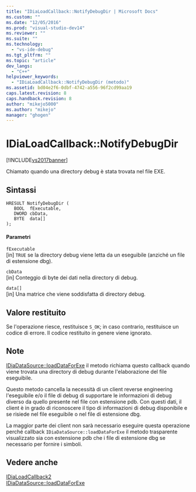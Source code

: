 ```yaml
---
title: "IDiaLoadCallback::NotifyDebugDir | Microsoft Docs"
ms.custom: ""
ms.date: "12/05/2016"
ms.prod: "visual-studio-dev14"
ms.reviewer: ""
ms.suite: ""
ms.technology: 
  - "vs-ide-debug"
ms.tgt_pltfrm: ""
ms.topic: "article"
dev_langs: 
  - "C++"
helpviewer_keywords: 
  - "IDiaLoadCallback::NotifyDebugDir (metodo)"
ms.assetid: bd04e2f6-0dbf-4742-a556-96f2cd99aa19
caps.latest.revision: 8
caps.handback.revision: 8
author: "mikejo5000"
ms.author: "mikejo"
manager: "ghogen"
---
```

# IDiaLoadCallback::NotifyDebugDir
[!INCLUDE[vs2017banner](../../code-quality/includes/vs2017banner.md)]

Chiamato quando una directory debug è stata trovata nel file EXE.  
  
## Sintassi  
  
```cpp#  
HRESULT NotifyDebugDir (   
   BOOL  fExecutable,  
   DWORD cbData,  
   BYTE  data[]  
);  
```  
  
#### Parametri  
 `fExecutable`  
 \[in\]  `TRUE` se la directory debug viene letta da un eseguibile \(anziché un file di estensione dbg\).  
  
 `cbData`  
 \[in\]  Conteggio di byte dei dati nella directory di debug.  
  
 `data[]`  
 \[in\]  Una matrice che viene soddisfatta di directory debug.  
  
## Valore restituito  
 Se l'operazione riesce, restituisce `S_OK`; in caso contrario, restituisce un codice di errore.  Il codice restituito in genere viene ignorato.  
  
## Note  
 [IDiaDataSource::loadDataForExe](../../debugger/debug-interface-access/idiadatasource-loaddataforexe.md) il metodo richiama questo callback quando viene trovata una directory di debug durante l'elaborazione del file eseguibile.  
  
 Questo metodo cancella la necessità di un client reverse engineering l'eseguibile e\/o il file di debug di supportare le informazioni di debug diverso da quello presente nel file con estensione pdb.  Con questi dati, il client è in grado di riconoscere il tipo di informazioni di debug disponibile e se risiede nel file eseguibile o nel file di estensione dbg.  
  
 La maggior parte dei client non sarà necessario eseguire questa operazione perché callback `IDiaDataSource::loadDataForExe` il metodo trasparente visualizzato sia con estensione pdb che i file di estensione dbg se necessario per fornire i simboli.  
  
## Vedere anche  
 [IDiaLoadCallback2](../../debugger/debug-interface-access/idialoadcallback2.md)   
 [IDiaDataSource::loadDataForExe](../../debugger/debug-interface-access/idiadatasource-loaddataforexe.md)
